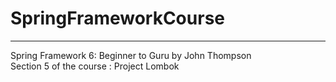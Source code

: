 # SpringFrameworkCourse

---
Spring Framework 6: Beginner to Guru by John Thompson  
Section 5 of the course : Project Lombok

